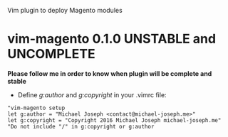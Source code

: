 Vim plugin to deploy Magento modules

vim-magento 0.1.0 UNSTABLE and UNCOMPLETE
===========
**Please follow me in order to know when plugin will be complete and stable**

- Define *g:author* and *g:copyright* in your .vimrc file:
```
"vim-magento setup
let g:author = "Michael Joseph <contact@michael-joseph.me>"
let g:copyright = "Copyright 2016 Michael Joseph michael-joseph.me"
"Do not include "/" in g:copyright or g:author
```

